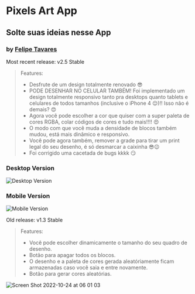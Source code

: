 # Pixels Art App
## Solte suas ideias nesse App
### by [Felipe Tavares](https://www.linkedin.com/in/xfelipetavares/)

Most recent release: v2.5 Stable
> Features:
> - Desfrute de um design totalmente renovado 😎
> - PODE DESENHAR NO CELULAR TAMBÉM! Foi implementado um design totalmente responsivo tanto pra desktops quanto tablets e celulares de todos tamanhos (inclusive o iPhone 4 😌)!! Isso não é demais? 😍
>  - Agora você pode escolher a cor que quiser com a super paleta de cores RGBA, colar códigos de cores e tudo mais!!!! 😍
>  - O modo com que você muda a densidade de blocos também mudou, está mais dinâmico e responsivo.
>  - Você pode agora também, remover a grade para tirar um print legal do seu desenho, é só desmarcar a caixinha 😎😉
>  - Foi corrigido uma cacetada de bugs kkkk 😏

### Desktop Version
![Desktop Version](https://user-images.githubusercontent.com/33338074/198673677-1ba9e2ed-e15f-42ec-868a-6ed37783ec2e.png)
### Mobile Version
![Mobile Version](https://user-images.githubusercontent.com/33338074/198676628-6ef5041a-7449-4598-ad0b-5bb8eeb7adc4.png)




Old release: v1.3 Stable
> Features:
> - Você pode escolher dinamicamente o tamanho do seu quadro de desenho.
> - Botão para apagar todos os blocos.
> - O desenho e a paleta de cores gerada aleatóriamente ficam armazenadas caso você saia e entre novamente.
> - Botão para gerar cores aleatórias.

![Screen Shot 2022-10-24 at 06 01 03](https://user-images.githubusercontent.com/33338074/197489561-89e605b9-1181-415b-a401-47f64896f2c0.png)


